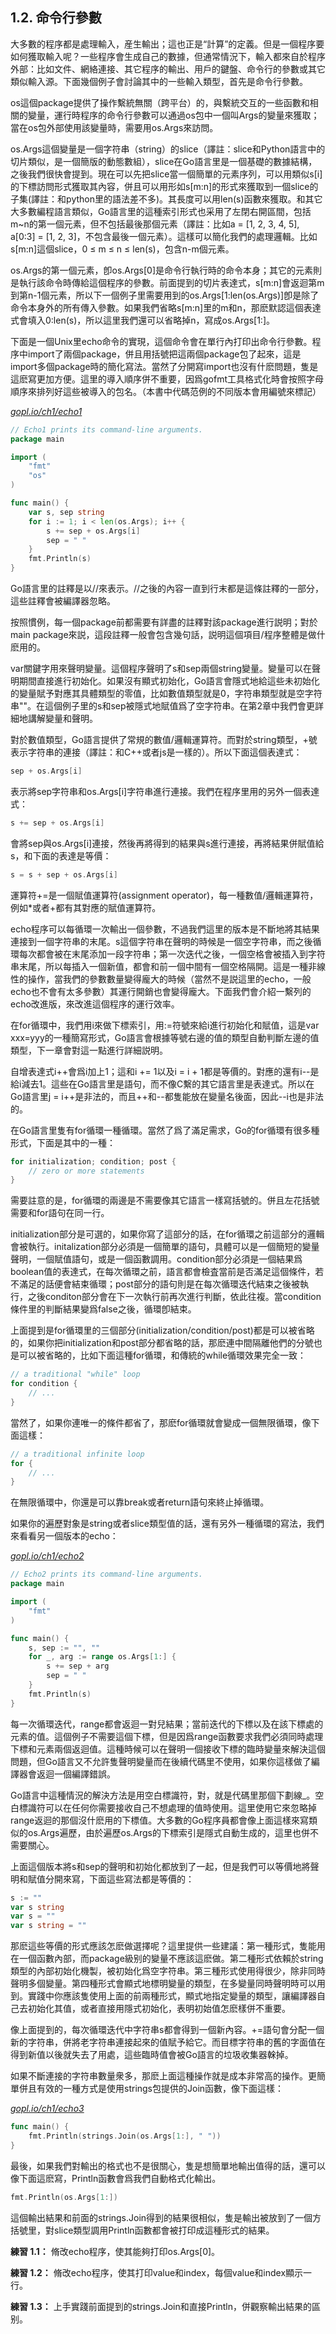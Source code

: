 ## 1.2. 命令行參數

大多數的程序都是處理輸入，産生輸出；這也正是“計算”的定義。但是一個程序要如何獲取輸入呢？一些程序會生成自己的數據，但通常情況下，輸入都來自於程序外部：比如文件、網絡連接、其它程序的輸出、用戶的鍵盤、命令行的參數或其它類似輸入源。下面幾個例子會討論其中的一些輸入類型，首先是命令行參數。

os這個package提供了操作繫統無關（跨平台）的，與繫統交互的一些函數和相關的變量，運行時程序的命令行參數可以通過os包中一個叫Args的變量來獲取；當在os包外部使用該變量時，需要用os.Args來訪問。

os.Args這個變量是一個字符串（string）的slice（譯註：slice和Python語言中的切片類似，是一個簡版的動態數組），slice在Go語言里是一個基礎的數據結構，之後我們很快會提到。現在可以先把slice當一個簡單的元素序列，可以用類似s[i]的下標訪問形式獲取其內容，併且可以用形如s[m:n]的形式來獲取到一個slice的子集(譯註：和python里的語法差不多)。其長度可以用len(s)函數來獲取。和其它大多數編程語言類似，Go語言里的這種索引形式也采用了左閉右開區間，包括m~n的第一個元素，但不包括最後那個元素（譯註：比如a = [1, 2, 3, 4, 5], a[0:3] = [1, 2, 3]，不包含最後一個元素）。這樣可以簡化我們的處理邏輯。比如s[m:n]這個slice，0 ≤ m ≤ n ≤ len(s)，包含n-m個元素。

os.Args的第一個元素，卽os.Args[0]是命令行執行時的命令本身；其它的元素則是執行該命令時傳給這個程序的參數。前面提到的切片表達式，s[m:n]會返迴第m到第n-1個元素，所以下一個例子里需要用到的os.Args[1:len(os.Args)]卽是除了命令本身外的所有傳入參數。如果我們省略s[m:n]里的m和n，那麽默認這個表達式會填入0:len(s)，所以這里我們還可以省略掉n，寫成os.Args[1:]。

下面是一個Unix里echo命令的實現，這個命令會在單行內打印出命令行參數。程序中import了兩個package，併且用括號把這兩個package包了起來，這是import多個package時的簡化寫法。當然了分開寫import也沒有什麽問題，隻是這麽寫更加方便。這里的導入順序併不重要，因爲gofmt工具格式化時會按照字母順序來排列好這些被導入的包名。（本書中代碼范例的不同版本會用編號來標記）

<u><i>gopl.io/ch1/echo1</i></u>
```go
// Echo1 prints its command-line arguments.
package main

import (
	"fmt"
	"os"
)

func main() {
	var s, sep string
	for i := 1; i < len(os.Args); i++ {
		s += sep + os.Args[i]
		sep = " "
	}
	fmt.Println(s)
}
```

Go語言里的註釋是以//來表示。//之後的內容一直到行末都是這條註釋的一部分，這些註釋會被編譯器忽略。

按照慣例，每一個package前都需要有詳盡的註釋對該package進行説明；對於main package來説，這段註釋一般會包含幾句話，説明這個項目/程序整體是做什麽用的。

var關鍵字用來聲明變量。這個程序聲明了s和sep兩個string變量。變量可以在聲明期間直接進行初始化。如果沒有顯式初始化，Go語言會隱式地給這些未初始化的變量賦予對應其具體類型的零值，比如數值類型就是0，字符串類型就是空字符串""。在這個例子里的s和sep被隱式地賦值爲了空字符串。在第2章中我們會更詳細地講解變量和聲明。

對於數值類型，Go語言提供了常規的數值/邏輯運算符。而對於string類型，+號表示字符串的連接（譯註：和C++或者js是一樣的）。所以下面這個表達式：

```go
sep + os.Args[i]
```

表示將sep字符串和os.Args[i]字符串進行連接。我們在程序里用的另外一個表達式：

```go
s += sep + os.Args[i]
```

會將sep與os.Args[i]連接，然後再將得到的結果與s進行連接，再將結果併賦值給s，和下面的表達是等價：

```go
s = s + sep + os.Args[i]
```

運算符+=是一個賦值運算符(assignment operator)，每一種數值/邏輯運算符，例如*或者+都有其對應的賦值運算符。

echo程序可以每循環一次輸出一個參數，不過我們這里的版本是不斷地將其結果連接到一個字符串的末尾。s這個字符串在聲明的時候是一個空字符串，而之後循環每次都會被在末尾添加一段字符串；第一次迭代之後，一個空格會被插入到字符串末尾，所以每插入一個新值，都會和前一個中間有一個空格隔開。這是一種非線性的操作，當我們的參數數量變得龐大的時候（當然不是説這里的echo，一般echo也不會有太多參數）其運行開銷也會變得龐大。下面我們會介紹一繫列的echo改進版，來改進這個程序的運行效率。

在for循環中，我們用i來做下標索引，用:=符號來給i進行初始化和賦值，這是var xxx=yyy的一種簡寫形式，Go語言會根據等號右邊的值的類型自動判斷左邊的值類型，下一章會對這一點進行詳細説明。

自增表達式i++會爲i加上1；這和i += 1以及i = i + 1都是等價的。對應的還有i--是給i減去1。這些在Go語言里是語句，而不像C繫的其它語言里是表達式。所以在Go語言里j = i++是非法的，而且++和--都隻能放在變量名後面，因此--i也是非法的。

在Go語言里隻有for循環一種循環。當然了爲了滿足需求，Go的for循環有很多種形式，下面是其中的一種：

```go
for initialization; condition; post {
	// zero or more statements
}
```

需要註意的是，for循環的兩邊是不需要像其它語言一樣寫括號的。併且左花括號需要和for語句在同一行。

initialization部分是可選的，如果你寫了這部分的話，在for循環之前這部分的邏輯會被執行。initalization部分必須是一個簡單的語句，具體可以是一個簡短的變量聲明，一個賦值語句，或是一個函數調用。condition部分必須是一個結果爲boolean值的表達式，在每次循環之前，語言都會檢査當前是否滿足這個條件，若不滿足的話便會結束循環；post部分的語句則是在每次循環迭代結束之後被執行，之後conditon部分會在下一次執行前再次進行判斷，依此往複。當condition條件里的判斷結果變爲false之後，循環卽結束。

上面提到是for循環里的三個部分(initialization/condition/post)都是可以被省略的，如果你把initialization和post部分都省略的話，那麽連中間隔離他們的分號也是可以被省略的，比如下面這種for循環，和傳統的while循環效果完全一致：

```go
// a traditional "while" loop
for condition {
	// ...
}
```

當然了，如果你連唯一的條件都省了，那麽for循環就會變成一個無限循環，像下面這樣：

```go
// a traditional infinite loop
for {
	// ...
}
```

在無限循環中，你還是可以靠break或者return語句來終止掉循環。

如果你的遍歷對象是string或者slice類型值的話，還有另外一種循環的寫法，我們來看看另一個版本的echo：

<u><i>gopl.io/ch1/echo2</i></u>
```go
// Echo2 prints its command-line arguments.
package main

import (
	"fmt"
)

func main() {
	s, sep := "", ""
	for _, arg := range os.Args[1:] {
		s += sep + arg
		sep = " "
	}
	fmt.Println(s)
}
```

每一次循環迭代，range都會返迴一對兒結果；當前迭代的下標以及在該下標處的元素的值。這個例子不需要這個下標，但是因爲range函數要求我們必須同時處理下標和元素兩個返迴值。這種時候可以在聲明一個接收下標的臨時變量來解決這個問題，但Go語言又不允許隻聲明變量而在後續代碼里不使用，如果你這樣做了編譯器會返迴一個編譯錯誤。

Go語言中這種情況的解決方法是用空白標識符，對，就是代碼里那個下劃線_。空白標識符可以在任何你需要接收自己不想處理的值時使用。這里使用它來忽略掉range返迴的那個沒什麽用的下標值。大多數的Go程序員都會像上面這樣來寫類似的os.Args遍歷，由於遍歷os.Args的下標索引是隱式自動生成的，這里也併不需要關心。

上面這個版本將s和sep的聲明和初始化都放到了一起，但是我們可以等價地將聲明和賦值分開來寫，下面這些寫法都是等價的：

```go
s := ""
var s string
var s = ""
var s string = ""
```

那麽這些等價的形式應該怎麽做選擇呢？這里提供一些建議：第一種形式，隻能用在一個函數內部，而package級别的變量不應該這麽做。第二種形式依賴於string類型的內部初始化機製，被初始化爲空字符串。第三種形式使用得很少，除非同時聲明多個變量。第四種形式會顯式地標明變量的類型，在多變量同時聲明時可以用到。實踐中你應該隻使用上面的前兩種形式，顯式地指定變量的類型，讓編譯器自己去初始化其值，或者直接用隱式初始化，表明初始值怎麽樣併不重要。

像上面提到的，每次循環迭代中字符串s都會得到一個新內容。+=語句會分配一個新的字符串，併將老字符串連接起來的值賦予給它。而目標字符串的舊的字面值在得到新值以後就失去了用處，這些臨時值會被Go語言的垃圾收集器榦掉。

如果不斷連接的字符串數量衆多，那麽上面這種操作就是成本非常高的操作。更簡單併且有效的一種方式是使用strings包提供的Join函數，像下面這樣：

<u><i>gopl.io/ch1/echo3</i></u>
```go
func main() {
	fmt.Println(strings.Join(os.Args[1:], " "))
}
```

最後，如果我們對輸出的格式也不是很關心，隻是想簡單地輸出值得的話，還可以像下面這麽寫，Println函數會爲我們自動格式化輸出。

```go
fmt.Println(os.Args[1:])
```

這個輸出結果和前面的strings.Join得到的結果很相似，隻是輸出被放到了一個方括號里，對slice類型調用Println函數都會被打印成這種形式的結果。

**練習 1.1：** 脩改echo程序，使其能夠打印os.Args[0]。

**練習 1.2：** 脩改echo程序，使其打印value和index，每個value和index顯示一行。

**練習 1.3：** 上手實踐前面提到的strings.Join和直接Println，併觀察輸出結果的區别。
